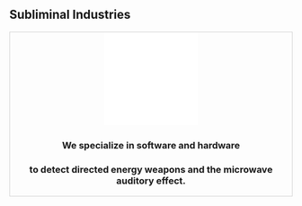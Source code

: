 ## Subliminal Industries

<div style="border-style: solid; border-width: thin; border-color: lightgrey;" align="center" width="100%">
    <img width="33%" src="profile/assets/icon.png"> 
    <h3>We specialize in software and hardware</h3>
    <h3>to detect directed energy weapons and the microwave auditory effect.</h3>
</div>

